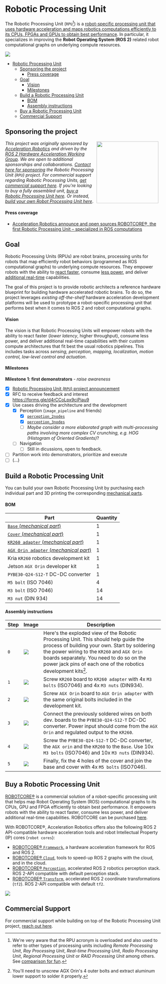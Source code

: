 # Robotic Processing Unit

The Robotic Processing Unit (`RPU`[^2]) is a <ins>robot-specific processing unit that uses hardware acceleration and maps robotics computations efficiently to its CPUs, FPGAs and GPUs to obtain best performance</ins>. In particular, it specializes in improving the **Robot Operating System (ROS 2)** related robot computational graphs on underlying compute resources.

![](imgs/robotic_processing_unit.png)

- [Robotic Processing Unit](#robotic-processing-unit)
  - [Sponsoring the project](#sponsoring-the-project)
      - [Press coverage](#press-coverage)
  - [Goal](#goal)
      - [Vision](#vision)
      - [Milestones](#milestones)
  - [Build a Robotic Processing Unit](#build-a-robotic-processing-unit)
      - [BOM](#bom)
      - [Assembly instructions](#assembly-instructions)
  - [Buy a Robotic Processing Unit](#buy-a-robotic-processing-unit)
  - [Commercial Support](#commercial-support)


## Sponsoring the project

<a href="http://accelerationrobotics.com"><img src="imgs/accelerationrobotics_logo.png" align="right" hspace="8" vspace="2" width="200"></a>

*This project was originally sponsored by [Acceleration Robotics](https://accelerationrobotics.com/) and driven by the [ROS 2 Hardware Acceleration Working Group](https://github.com/ros-acceleration). We are open to additional sponsorships and collaborations. [Contact here for sponsoring](mailto:victor@accelerationrobotics.com) the Robotic Processing Unit (`RPU`) project. For commercial support regarding Robotic Processing Units, [get commercial support here](https://accelerationrobotics.com/start-buying.php). If you're looking to buy a fully assembled unit, [buy a Robotic Processing Unit here](#buy-a-robotic-processing-unit). Or instead, [build your own Robot Processing Unit here](#build-a-robotic-processing-unit)*.

#### Press coverage
- [Acceleration Robotics announce and open sources ROBOTCORE®, the first Robotic Processing Unit – specialized in ROS computations](https://news.accelerationrobotics.com/acceleration-robotics-collaborating-with-amd-to-design-next-generation-robotic-compute-architectures-with-ros)

## Goal
Robotic Processing Units (RPUs) are robot brains, processing units for robots that map efficiently robot behaviors (programmed as ROS computational graphs) to underlying compute resources. They empower robots with the ability to <ins>react faster</ins>, consume <ins>less power</ins>, and deliver <ins>additional real-time</ins> capabilities.

The goal of this project is to provide robotic architects a reference hardware blueprint for building hardware accelerated robotic brains. To do so, the project leverages *existing off-the-shelf* hardware acceleration development platforms will be used to prototype a robot-specific processing unit that performs best when it comes to ROS 2 and robot computational graphs.

#### Vision
The vision is that Robotic Processing Units will empower robots with the ability to react faster (*lower latency*, higher throughput), consume less power, and deliver additional real-time capabilities with their custom compute architectures that fit best the usual robotics pipelines. This includes tasks across *sensing, perception, mapping, localization, motion control, low-level control and actuation*.


#### Milestones

**Milestone 1: first demonstrators** - *raise awareness*
- [x] [Robotic Processing Unit (`RPU`) project announcement](https://news.accelerationrobotics.com/hardware-accelerated-ros2-pipelines/#new-subproject-robotic-processing-unit-rpu)
- [x] RFC to receive feedback and interest https://forms.gle/d4rCCoLpx9ciPiau9
- [x] Use cases driving the architecture and the development
  - [x] Perception (`image_pipeline` and friends)
    - [x] [`perception_2nodes`](https://github.com/ros-acceleration/acceleration_examples/tree/main/graphs/perception/perception_2nodes)
    - [x] [`perception_3nodes`](https://github.com/ros-acceleration/acceleration_examples/tree/main/graphs/perception/perception_3nodes)
    - [ ] *Maybe consider a more elaborated graph with multi-processing paths involving  more complex CV crunching, e.g. HOG (Histogram of Oriented Gradients)*?
  - [ ] Navigation
    - [ ] Still in dicussions, open to feedback.
- [ ] Partition work into demonstrators, prioritize and execute
- [ ] (...)

## Build a Robotic Processing Unit

You can build your own Robotic Processing Unit by purchasing each individual part and 3D printing the corresponding [mechanical parts](mechanical/).
#### BOM
| Part | Quantity | 
|------|----------|
| [`Base` (*mechanical part*)](mechanical/robotic_processing_unit_base.stl) | 1 |
| [`Cover` (*mechanical part*)](mechanical/robotic_processing_unit_cover.stl) | 1 |
| [`KR260 adapter` (*mechanical part*)](mechanical/robotic_processing_unit_kr260.stl) | 1 |
| [`AGX Orin adapter` (*mechanical part*)](mechanical/robotic_processing_unit_agx_orin.stl) | 1 |
| Kria `KR260` robotics development kit | 1 |
| Jetson `AGX Orin` developer kit | 1 |
| `PYBE30-Q24-S12-T` DC-DC converter | 1 |
| `M5 bolt` (ISO 7046) | 4 |
| `M3 bolt` (ISO 7046) | 14 |
| `M3 nut` (DIN 934) | 14 |



#### Assembly instructions

| Step | Image | Description |
|------|-------|-------------|
| `0` | ![](imgs/0_robotic_processing_unit.png) | Here's the exploded view of the Robotic Processing Unit. This should help guide the process of building your own. Start by soldering the power wiring to the `KR260` and `AGX Orin` boards separately. You need to do so on the power jack pins of each one of the robotics development kits[^1].|
| `1` | ![](imgs/1_robotic_processing_unit.png) |  Screw `KR260` board to `KR260 adapter` with 4x `M3 bolts` (ISO7046) and 4x `M3 nuts` (DIN934).|
| `2` | ![](imgs/2_robotic_processing_unit.png) | Screw `AGX Orin` board to `AGX Orin adapter` with the same original bolts included in the development kit.|
| `3` | ![](imgs/3_robotic_processing_unit.png) | Connect the previously soldered wires on both dev. boards to the `PYBE30-Q24-S12-T` DC-DC converter. Power input should come from the `AGX Orin` and regulated output to the `KR260`.|
| `4` | ![](imgs/4_robotic_processing_unit.png) | Screw the `PYBE30-Q24-S12-T` DC-DC converter, the `AGX orin` and the `KR260` to the `Base`. Use 10x `M3 bolts` (ISO7046) and 10x `M3 nuts` (DIN934). |
| `5` | ![](imgs/5_robotic_processing_unit.png) | Finally, fix the 4 holes of the cover and join the base and cover with 4x `M5 bolts` (ISO7046). |

## Buy a Robotic Processing Unit

[ROBOTCORE®](https://accelerationrobotics.com/robotcore.php) is a commercial solution of a robot-specific processing unit that helps map Robot Operating System (ROS) computational graphs to its CPUs, GPU and FPGA efficiently to obtain best performance. It empowers robots with the ability to react faster, consume less power, and deliver additional real-time capabilities. ROBOTCORE can be purchased [here](https://accelerationrobotics.com/robotcore.php).

With ROBOTCORE®, Acceleration Robotics offers also the following  ROS 2 API-compatible hardware acceleration tools and robot Intellectual Property (IP) cores (`robot cores`):

- [ROBOTCORE® `Framework`](https://accelerationrobotics.com/robotcore-framework.php), a hardware acceleration framework for ROS and ROS 2.
- [ROBOTCORE® `Cloud`](https://accelerationrobotics.com/robotcore-cloud.php), tools to speed-up ROS 2 graphs with the cloud, and in the cloud.
- [ROBOTCORE® `Perception`](https://accelerationrobotics.com/robotcore-perception.php), accelerated ROS 2 robotics perception stack. ROS 2-API compatible with default perception stack.
- [ROBOTCORE® `Transform`](https://accelerationrobotics.com/robotcore-transform.php), accelerated ROS 2 coordinate transformations (`tf2`). ROS 2-API compatible with default `tf2`.

[![](imgs/robotcore_robotic_processing_unit.png)](https://accelerationrobotics.com/robotcore.php)


## Commercial Support

For commercial support while building on top of the Robotic Processing Unit project, [reach out here](https://accelerationrobotics.com/start-buying.php).

[^1]: You'll need to unscrew AGX Orin's 4 outer bolts and extract aluminum lower support to solder it properly.

[^2]: We're very aware that the RPU acronym is overloaded and also used to refer to other types of processing units including *Remote Processing Unit*, *Ray Processing Unit*, *Real-time Processing Unit*, *Radio Processing Unit*, *Regional Processing Unit* or *RAID Processing Unit*  among others. See [comparison for fun](https://trends.google.com/trends/explore?q=Real-time%20Processing%20Unit,Remote%20Processing%20Unit,Ray%20Processing%20Unit,Radio%20Processing%20Unit,Robotic%20Processing%20Unit).
